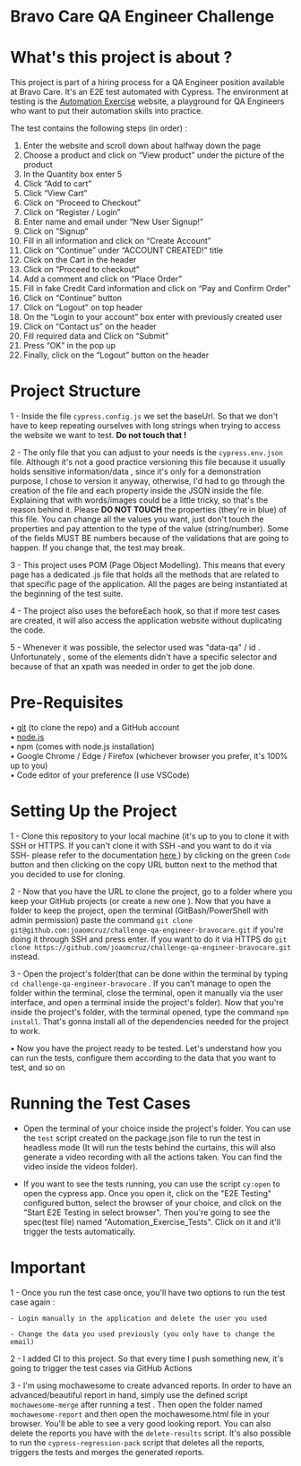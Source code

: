 # Bravo Care QA Engineer Challenge

# What's this project is about ?

This project is part of a hiring process for a QA Engineer position available at Bravo Care.
It's an E2E test automated with Cypress.
The environment at testing is the <a href="https://automationexercise.com/">Automation Exercise</a> website, a playground for QA Engineers who want to put their automation skills into practice.

The test contains the following steps (in order) :

1. Enter the website and scroll down about halfway down the page
2. Choose a product and click on “View product” under the picture of the product
3. In the Quantity box enter 5
4. Click “Add to cart”
5. Click “View Cart”
6. Click on “Proceed to Checkout”
7. Click on “Register / Login”
8. Enter name and email under “New User Signup!”
9. Click on “Signup”
10. Fill in all information and click on “Create Account”
11. Click on “Continue” under “ACCOUNT CREATED!” title
12. Click on the Cart in the header
13. Click on “Proceed to checkout”
14. Add a comment and click on “Place Order”
15. Fill in fake Credit Card information and click on “Pay and Confirm Order”
16. Click on “Continue” button
17. Click on “Logout” on top header
18. On the “Login to your account” box enter with previously created user
19. Click on “Contact us” on the header
20. Fill required data and Click on “Submit”
21. Press “OK” in the pop up
22. Finally, click on the “Logout” button on the header

# Project Structure

1 - Inside the file `cypress.config.js` we set the baseUrl. So that we don't have to keep repeating ourselves with long strings when trying to access the website we want to test. <strong>Do not touch that !</strong>

2 - The only file that you can adjust to your needs is the `cypress.env.json` file. Although it's not a good practice versioning this file because it usually holds sensitive information/data , since it's only for a demonstration purpose, I chose to version it anyway, otherwise, I'd had to go through the creation of the file and each property inside the JSON inside the file. Explaining that with words/images could be a little tricky, so that's the reason behind it.
Please <strong>DO NOT TOUCH</strong> the properties (they're in blue) of this file. You can change all the values you want, just don't touch the properties and pay attention to the type of the value (string/number). Some of the fields MUST BE numbers because of the validations that are going to happen.
If you change that, the test may break.

3 - This project uses POM (Page Object Modelling). This means that every page has a dedicated .js file that holds all the methods that are related to that specific
page of the application. All the pages are being instantiated at the beginning of the test suite.

4 - The project also uses the beforeEach hook, so that if more test cases are created, it will also access the application website without duplicating the code.

5 - Whenever it was possible, the selector used was "data-qa" / id . Unfortunately , some of the elements didn't have a specific selector and because of that an xpath was needed in order to get the job done.

# Pre-Requisites

• <a href="https://git-scm.com/downloads">git</a> (to clone the repo) and a GitHub account<br>
• <a href="https://nodejs.org/en">node.js</a> <br>
• npm (comes with node.js installation) <br>
• Google Chrome / Edge / Firefox (whichever browser you prefer, it's 100% up to you) <br>
• Code editor of your preference (I use VSCode)<br>

# Setting Up the Project

1 - Clone this repository to your local machine (it's up to you to clone it with SSH or HTTPS. If you can't clone it with SSH
-and you want to do it via SSH- please refer to the documentation <a href="https://docs.github.com/en/authentication/connecting-to-github-with-ssh/adding-a-new-ssh-key-to-your-github-account"> here </a >) by clicking on the green `Code` button and then clicking on the copy URL button next to the method that you decided to use for cloning.

2 - Now that you have the URL to clone the project, go to a folder where you keep your GitHub projects (or create a new one ). Now that you have a folder to keep the project, open the terminal (GitBash/PowerShell with admin permission) paste the command `git clone git@github.com:joaomcruz/challenge-qa-engineer-bravocare.git` if you're doing it through SSH and press enter. If you want to do it via HTTPS do `git clone https://github.com/joaomcruz/challenge-qa-engineer-bravocare.git` instead.

3 - Open the project's folder(that can be done within the terminal by typing `cd challenge-qa-engineer-bravocare` . If you can't manage to open the folder within the terminal, close the terminal, open it manually via the user interface, and open a terminal inside the project's folder). Now that you're inside the project's folder, with the terminal opened, type the command `npm install`. That's gonna install all of the dependencies needed for the project to work.

• Now you have the project ready to be tested. Let's understand how you can run the tests, configure them according to the data that you want to test, and so on

# Running the Test Cases

- Open the terminal of your choice inside the project's folder. You can use the `test` script created on the package.json file to run the test in headless mode (It will run the tests behind the curtains, this will also generate a video recording with all the actions taken. You can find the video inside the videos folder).

- If you want to see the tests running, you can use the script `cy:open` to open the cypress app. Once you open it, click on the "E2E Testing" configured button,
  select the browser of your choice, and click on the "Start E2E Testing in select browser". Then you're going to see the spec(test file) named "Automation_Exercise_Tests".
  Click on it and it'll trigger the tests automatically.

# Important

1 - Once you run the test case once, you'll have two options to run the test case again :

    - Login manually in the application and delete the user you used

    - Change the data you used previously (you only have to change the email)

2 - I added CI to this project. So that every time I push something new, it's going to trigger the test cases via GitHub Actions

3 - I'm using mochawesome to create advanced reports. In order to have an advanced/beautiful report in hand, simply use the defined script `mochawesome-merge` after
running a test . Then open the folder named `mochawesome-report` and then open the mochawesome.html file in your browser. You'll be able to see a very good looking report.
You can also delete the reports you have with the `delete-results` script. It's also possible to run the `cypress-regression-pack` script that deletes all the reports,
triggers the tests and merges the generated reports.
